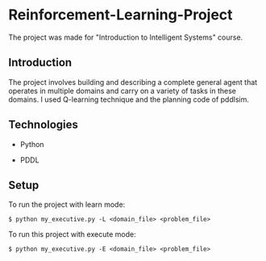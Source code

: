 # Reinforcement-Learning-Project
The project was made for "Introduction to Intelligent Systems" course.


## Introduction
The project involves building and describing a complete general agent that operates in multiple
domains and carry on a variety of tasks in these domains. 
I used Q-learning technique and the planning code of pddlsim. 

## Technologies
* Python

* PDDL

## Setup
To run the project with learn mode:
```
$ python my_executive.py -L <domain_file> <problem_file>
```

To run this project with execute mode:

```
$ python my_executive.py -E <domain_file> <problem_file>
```


